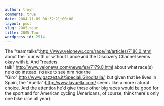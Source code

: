 ```yaml
---
author: troyh
comments: true
date: 2004-11-09 00:32:21+00:00
layout: post
slug: 2005-tour
title: 2005 Tour
wordpress_id: 2914
---
```


The "team talks":http://www.velonews.com/race/int/articles/7180.0.html about the Tour with or without Lance and the Discovery Channel seems okay with it. And "readers talk":http://www.velonews.com/news/fea/7179.0.html about what race(s) he'd do instead. I'd like to see him ride the "Giro":http://www.gazzetta.it/Speciali/Giroditalia/, but given that he lives in Spain, the "Vuelta":http://www.lavuelta.com/ seems like a more natural choice. And the attention he'd give these other big races would be good for the sport and for American cycling (Americans, of course, think there's only one bike race all year).
